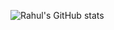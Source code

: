 ![Rahul's GitHub stats](https://github-readme-stats.vercel.app/api?username=rssr25&theme=dark&show_icons=true)
